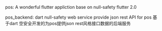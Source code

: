 pos:  A wonderful flutter appliction base on null-safety flutter 2.0

pos_backend: dart null-safety web service provide json rest API for pos 基于dart 空安全开发的为pos提供json rest风格接口数据的后端服务
